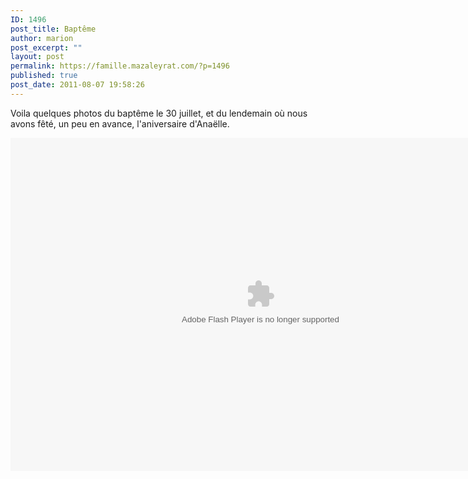 ```yaml
---
ID: 1496
post_title: Baptême
author: marion
post_excerpt: ""
layout: post
permalink: https://famille.mazaleyrat.com/?p=1496
published: true
post_date: 2011-08-07 19:58:26
---
```

Voila quelques photos du baptême le 30 juillet, et du lendemain où nous avons fêté, un peu en avance, l'aniversaire d'Anaëlle.

<embed type="application/x-shockwave-flash" src="https://picasaweb.google.com/s/c/bin/slideshow.swf" width="800" height="533" flashvars="host=picasaweb.google.com&captions=1&hl=fr&feat=flashalbum&RGB=0x000000&feed=https%3A%2F%2Fpicasaweb.google.com%2Fdata%2Ffeed%2Fapi%2Fuser%2Fmarion.barbierfendt%2Falbumid%2F5638387361663928529%3Falt%3Drss%26kind%3Dphoto%26authkey%3DGv1sRgCMnFzqH17em7zQE%26hl%3Dfr" pluginspage="http://www.macromedia.com/go/getflashplayer"></embed>
